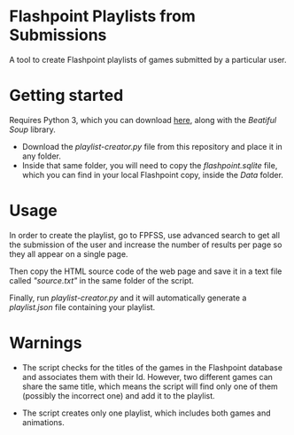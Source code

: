 # Flashpoint Playlists from Submissions
A tool to create Flashpoint playlists of games submitted by a particular user.

# Getting started

Requires Python 3, which you can download [here](https://www.python.org/downloads/), along with the *Beatiful Soup* library.

- Download the *playlist-creator.py* file from this repository and place it in any folder.
- Inside that same folder, you will need to copy the *flashpoint.sqlite* file, which you can find in your local Flashpoint copy, inside the *Data* folder.

# Usage

In order to create the playlist, go to FPFSS, use advanced search to get all the submission of the user and increase the number of results per page so they all appear on a single page.

Then copy the HTML source code of the web page and save it in a text file called *"source.txt"* in the same folder of the script.

Finally, run *playlist-creator.py* and it will automatically generate a *playlist.json* file containing your playlist.

# Warnings

- The script checks for the titles of the games in the Flashpoint database and associates them with their Id. However, two different games can share the same title, which means the script will find only one of them (possibly the incorrect one) and add it to the playlist.

- The script creates only one playlist, which includes both games and animations.

